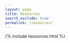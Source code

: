 ```yaml
---
layout: page
title: Resources
search_exclude: true
permalink: /resources/
---
```


{% include resources.html %}
